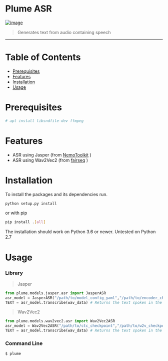 # Plume ASR

[![image](https://img.shields.io/badge/code%20style-black-000000.svg)](https://github.com/python/black)

> Generates text from audio containing speech
---

# Table of Contents

* [Prerequisites](#prerequisites)
* [Features](#features)
* [Installation](#installation)
* [Usage](#usage)

# Prerequisites
```bash
# apt install libsndfile-dev ffmpeg
```

# Features

* ASR using Jasper (from [NemoToolkit](https://github.com/NVIDIA/NeMo) )
* ASR using Wav2Vec2 (from [fairseq](https://github.com/pytorch/fairseq) )

# Installation
To install the packages and its dependencies run.
```bash
python setup.py install
```
or with pip
```bash
pip install .[all]
```

The installation should work on Python 3.6 or newer. Untested on Python 2.7

# Usage
### Library
> Jasper
```python
from plume.models.jasper.asr import JasperASR
asr_model = JasperASR("/path/to/model_config_yaml","/path/to/encoder_checkpoint","/path/to/decoder_checkpoint") # Loads the models
TEXT = asr_model.transcribe(wav_data) # Returns the text spoken in the wav
```
> Wav2Vec2
```python
from plume.models.wav2vec2.asr import Wav2Vec2ASR
asr_model = Wav2Vec2ASR("/path/to/ctc_checkpoint","/path/to/w2v_checkpoint","/path/to/target_dictionary") # Loads the models
TEXT = asr_model.transcribe(wav_data) # Returns the text spoken in the wav
```
### Command Line
```
$ plume
```

